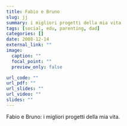 ```yaml
---
title: Fabio e Bruno
slug: jj
summary: i migliori progetti della mia vita
tags: [social, edu, parenting, dad]
categories: []
date: 2008-12-14
external_link: ""
image:
  caption: ""
  focal_point: ""
  preview_only: false

url_code: ""
url_pdf: ""
url_slides: ""
url_video: ""
slides: ""
---
```


Fabio e Bruno: i migliori progetti della mia vita.
